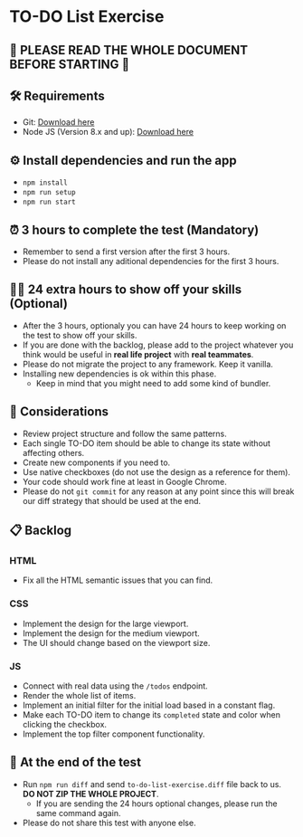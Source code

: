 # TO-DO List Exercise

## 🚨 PLEASE READ THE WHOLE DOCUMENT BEFORE STARTING 🚨

## 🛠 Requirements

- Git: [Download here](https://git-scm.com/downloads)
- Node JS (Version 8.x and up): [Download here](https://nodejs.org/en/download/)

## ⚙️ Install dependencies and run the app

- `npm install`
- `npm run setup`
- `npm run start`

## ⏰ 3 hours to complete the test (Mandatory)

- Remember to send a first version after the first 3 hours.
- Please do not install any aditional dependencies for the first 3 hours.

## 💪🏻 24 extra hours to show off your skills (Optional)

- After the 3 hours, optionaly you can have 24 hours to keep working on the test to show off your skills.
- If you are done with the backlog, please add to the project whatever you think would be useful in **real life project** with **real teammates**.
- Please do not migrate the project to any framework. Keep it vanilla.
- Installing new dependencies is ok within this phase.
  - Keep in mind that you might need to add some kind of bundler.

## 📖 Considerations

- Review project structure and follow the same patterns.
- Each single TO-DO item should be able to change its state without affecting others.
- Create new components if you need to.
- Use native checkboxes (do not use the design as a reference for them).
- Your code should work fine at least in Google Chrome.
- Please do not `git commit` for any reason at any point since this will break our diff strategy that should be used at the end.

## 📋 Backlog

### HTML

- Fix all the HTML semantic issues that you can find.

### CSS

- Implement the design for the large viewport.
- Implement the design for the medium viewport.
- The UI should change based on the viewport size.

### JS

- Connect with real data using the `/todos` endpoint.
- Render the whole list of items.
- Implement an initial filter for the initial load based in a constant flag.
- Make each TO-DO item to change its `completed` state and color when clicking the checkbox.
- Implement the top filter component functionality.

## 🏁 At the end of the test

- Run `npm run diff` and send `to-do-list-exercise.diff` file back to us. **DO NOT ZIP THE WHOLE PROJECT**.
  - If you are sending the 24 hours optional changes, please run the same command again.
- Please do not share this test with anyone else.
